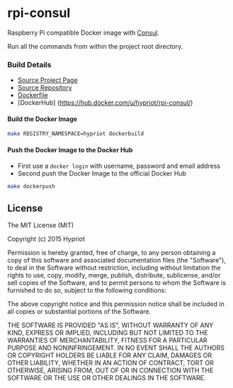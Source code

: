 # rpi-consul

Raspberry Pi compatible Docker image with [Consul](http://consul.io).

Run all the commands from within the project root directory.


### Build Details
- [Source Project Page](https://github.com/hypriot)
- [Source Repository](https://github.com/hypriot/rpi-consul)
- [Dockerfile](https://github.com/hypriot/rpi-consul/blob/master/Dockerfile)
- [DockerHub] (https://hub.docker.com/u/hypriot/rpi-consul/)


#### Build the Docker Image
```bash
make REGISTRY_NAMESPACE=hypriot dockerbuild
```

#### Push the Docker Image to the Docker Hub
* First use a `docker login` with username, password and email address
* Second push the Docker Image to the official Docker Hub

```bash
make dockerpush
```

## License

The MIT License (MIT)

Copyright (c) 2015 Hypriot

Permission is hereby granted, free of charge, to any person obtaining a copy
of this software and associated documentation files (the "Software"), to deal
in the Software without restriction, including without limitation the rights
to use, copy, modify, merge, publish, distribute, sublicense, and/or sell
copies of the Software, and to permit persons to whom the Software is
furnished to do so, subject to the following conditions:

The above copyright notice and this permission notice shall be included in all
copies or substantial portions of the Software.

THE SOFTWARE IS PROVIDED "AS IS", WITHOUT WARRANTY OF ANY KIND, EXPRESS OR
IMPLIED, INCLUDING BUT NOT LIMITED TO THE WARRANTIES OF MERCHANTABILITY,
FITNESS FOR A PARTICULAR PURPOSE AND NONINFRINGEMENT. IN NO EVENT SHALL THE
AUTHORS OR COPYRIGHT HOLDERS BE LIABLE FOR ANY CLAIM, DAMAGES OR OTHER
LIABILITY, WHETHER IN AN ACTION OF CONTRACT, TORT OR OTHERWISE, ARISING FROM,
OUT OF OR IN CONNECTION WITH THE SOFTWARE OR THE USE OR OTHER DEALINGS IN THE
SOFTWARE.

